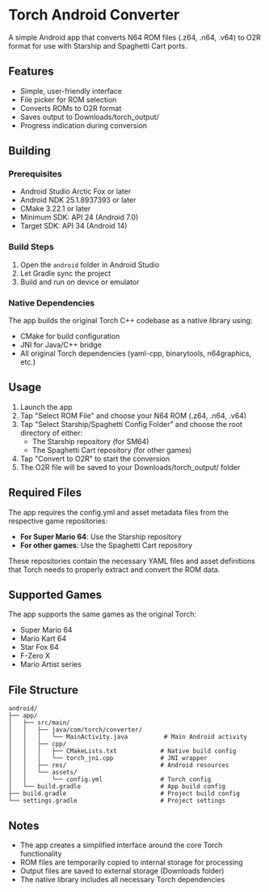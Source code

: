 # Torch Android Converter

A simple Android app that converts N64 ROM files (.z64, .n64, .v64) to O2R format for use with Starship and Spaghetti Cart ports.

## Features

- Simple, user-friendly interface
- File picker for ROM selection
- Converts ROMs to O2R format
- Saves output to Downloads/torch_output/
- Progress indication during conversion

## Building

### Prerequisites

- Android Studio Arctic Fox or later
- Android NDK 25.1.8937393 or later
- CMake 3.22.1 or later
- Minimum SDK: API 24 (Android 7.0)
- Target SDK: API 34 (Android 14)

### Build Steps

1. Open the `android` folder in Android Studio
2. Let Gradle sync the project
3. Build and run on device or emulator

### Native Dependencies

The app builds the original Torch C++ codebase as a native library using:
- CMake for build configuration
- JNI for Java/C++ bridge
- All original Torch dependencies (yaml-cpp, binarytools, n64graphics, etc.)

## Usage

1. Launch the app
2. Tap "Select ROM File" and choose your N64 ROM (.z64, .n64, .v64)
3. Tap "Select Starship/Spaghetti Config Folder" and choose the root directory of either:
   - The Starship repository (for SM64)
   - The Spaghetti Cart repository (for other games)
4. Tap "Convert to O2R" to start the conversion
5. The O2R file will be saved to your Downloads/torch_output/ folder

## Required Files

The app requires the config.yml and asset metadata files from the respective game repositories:

- **For Super Mario 64**: Use the Starship repository
- **For other games**: Use the Spaghetti Cart repository

These repositories contain the necessary YAML files and asset definitions that Torch needs to properly extract and convert the ROM data.

## Supported Games

The app supports the same games as the original Torch:
- Super Mario 64
- Mario Kart 64  
- Star Fox 64
- F-Zero X
- Mario Artist series

## File Structure

```
android/
├── app/
│   ├── src/main/
│   │   ├── java/com/torch/converter/
│   │   │   └── MainActivity.java          # Main Android activity
│   │   ├── cpp/
│   │   │   ├── CMakeLists.txt            # Native build config
│   │   │   └── torch_jni.cpp             # JNI wrapper
│   │   ├── res/                          # Android resources
│   │   └── assets/
│   │       └── config.yml                # Torch config
│   └── build.gradle                      # App build config
├── build.gradle                          # Project build config
└── settings.gradle                       # Project settings
```

## Notes

- The app creates a simplified interface around the core Torch functionality
- ROM files are temporarily copied to internal storage for processing
- Output files are saved to external storage (Downloads folder)
- The native library includes all necessary Torch dependencies
